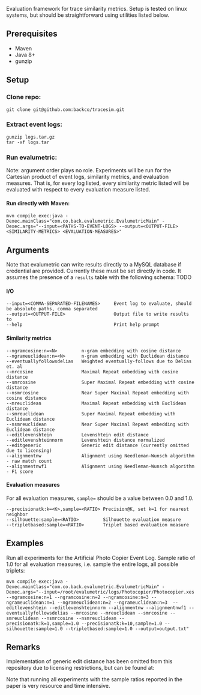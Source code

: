 Evaluation framework for trace similarity metrics. Setup is tested on linux systems, but should be straightforward using utilities listed below.

## Prerequisites

- Maven
- Java 8+
- gunzip

## Setup

### Clone repo:

```git clone git@github.com:backco/tracesim.git```

### Extract event logs:

```
gunzip logs.tar.gz
tar -xf logs.tar
```

### Run evalumetric:

Note: argument order plays no role. Experiments will be run for the Cartesian product of event logs, similarity metrics, and evaluation measures. That is, for every log listed, every similarity metric listed will be evaluated with respect to every evaluation measure listed.

#### Run directly with Maven:

```mvn compile exec:java -Dexec.mainClass="com.co.back.evalumetric.EvalumetricMain" -Dexec.args="--input=<PATHS-TO-EVENT-LOGS> --output=<OUTPUT-FILE> <SIMILARITY-METRICS> <EVALUATION-MEASURES>"```

## Arguments

Note that evalumetric can write results directly to a MySQL database if credential are provided. Currently these must be set directly in code. It assumes the presence of a `results` table with the following schema: TODO

#### I/O

```
--input=<COMMA-SEPARATED-FILENAMES>     Event log to evaluate, should be absolute paths, comma separated
--output=<OUTPUT-FILE>                  Output file to write results to
--help                                  Print help prompt
```

#### Similarity metrics

```
--ngramcosine:n=<N>         n-gram embedding with cosine distance
--ngrameuclidean:n=<N>      n-gram embedding with Euclidean distance
--eventuallyfollowsdelias   Weighted eventually-follows due to Delias et. al
--mrcosine                  Maximal Repeat embedding with cosine distance
--smrcosine                 Super Maximal Repeat embedding with cosine distance
--nsmrcosine                Near Super Maximal Repeat embedding with cosine distance
--mreuclidean               Maximal Repeat embedding with Euclidean distance
--smreuclidean              Super Maximal Repeat embedding with Euclidean distance
--nsmreuclidean             Near Super Maximal Repeat embedding with Euclidean distance
--editlevenshtein           Levenshtein edit distance
--editlevenshteinnorm       Levenshtein distance normalized
--editgeneric               Generic edit distance (currently omitted due to licensing)
--alignmentnw               Alignment using Needleman-Wunsch algorithm - raw match count
--alignmentnwf1             Alignment using Needleman-Wunsch algorithm - F1 score
```

#### Evaluation measures

For all evaluation measures, `sample=` should be a value between 0.0 and 1.0.

```
--precisionatk:k=<K>,sample=<RATIO> Precision@K, set k=1 for nearest neighbor
--silhouette:sample=<RATIO>         Silhouette evaluation measure
--tripletbased:sample=<RATIO>       Triplet based evaluation measure
```


## Examples

Run all experiments for the Artificial Photo Copier Event Log. Sample ratio of 1.0 for all evaluation measures, i.e. sample the entire logs, all possible triplets:

```mvn compile exec:java -Dexec.mainClass="com.co.back.evalumetric.EvalumetricMain" -Dexec.args="--input=/root/evalumetric/logs/Photocopier/Photocopier.xes --ngramcosine:n=1 --ngramcosine:n=2 --ngramcosine:n=3 --ngrameuclidean:n=1 --ngrameuclidean:n=2 --ngrameuclidean:n=3  --editlevenshtein --editlevenshteinnorm --alignmentnw --alignmentnwf1 --eventuallyfollowsdelias --mrcosine --mreuclidean --smrcosine --smreuclidean --nsmrcosine --nsmreuclidean --precisionatk:k=1,sample=1.0 --precisionatk:k=10,sample=1.0 --silhouette:sample=1.0 --tripletbased:sample=1.0 --output=output.txt"```


## Remarks

Implementation of generic edit distance has been omitted from this repository due to licensing restrictions, but can be found at:

Note that running all experiments with the sample ratios reported in the paper is very resource and time intensive.

